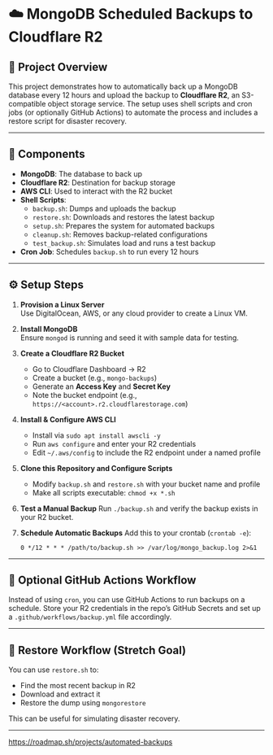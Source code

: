 # ☁️ MongoDB Scheduled Backups to Cloudflare R2

## 📌 Project Overview

This project demonstrates how to automatically back up a MongoDB database every 12 hours and upload the backup to **Cloudflare R2**, an S3-compatible object storage service. The setup uses shell scripts and cron jobs (or optionally GitHub Actions) to automate the process and includes a restore script for disaster recovery.

---

## 🧱 Components

- **MongoDB**: The database to back up
- **Cloudflare R2**: Destination for backup storage
- **AWS CLI**: Used to interact with the R2 bucket
- **Shell Scripts**:
  - `backup.sh`: Dumps and uploads the backup
  - `restore.sh`: Downloads and restores the latest backup
  - `setup.sh`: Prepares the system for automated backups
  - `cleanup.sh`: Removes backup-related configurations
  - `test_backup.sh`: Simulates load and runs a test backup
- **Cron Job**: Schedules `backup.sh` to run every 12 hours

---

## ⚙️ Setup Steps

1. **Provision a Linux Server**  
   Use DigitalOcean, AWS, or any cloud provider to create a Linux VM.

2. **Install MongoDB**  
   Ensure `mongod` is running and seed it with sample data for testing.

3. **Create a Cloudflare R2 Bucket**  
   - Go to Cloudflare Dashboard → R2
   - Create a bucket (e.g., `mongo-backups`)
   - Generate an **Access Key** and **Secret Key**
   - Note the bucket endpoint (e.g., `https://<account>.r2.cloudflarestorage.com`)

4. **Install & Configure AWS CLI**
   - Install via `sudo apt install awscli -y`
   - Run `aws configure` and enter your R2 credentials
   - Edit `~/.aws/config` to include the R2 endpoint under a named profile

5. **Clone this Repository and Configure Scripts**
   - Modify `backup.sh` and `restore.sh` with your bucket name and profile
   - Make all scripts executable: `chmod +x *.sh`

6. **Test a Manual Backup**
   Run `./backup.sh` and verify the backup exists in your R2 bucket.

7. **Schedule Automatic Backups**
   Add this to your crontab (`crontab -e`):

   ```
   0 */12 * * * /path/to/backup.sh >> /var/log/mongo_backup.log 2>&1
   ```

---

## 🔁 Optional GitHub Actions Workflow

Instead of using `cron`, you can use GitHub Actions to run backups on a schedule. Store your R2 credentials in the repo’s GitHub Secrets and set up a `.github/workflows/backup.yml` file accordingly.

---

## 🧪 Restore Workflow (Stretch Goal)

You can use `restore.sh` to:
- Find the most recent backup in R2
- Download and extract it
- Restore the dump using `mongorestore`

This can be useful for simulating disaster recovery.

---

https://roadmap.sh/projects/automated-backups